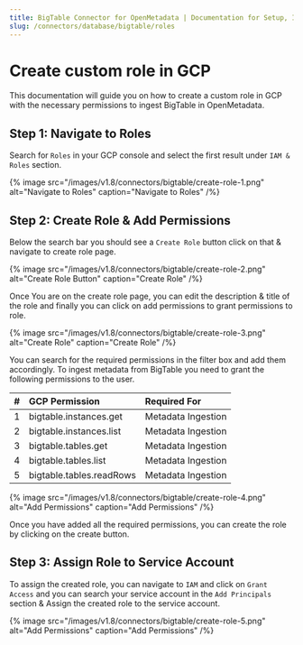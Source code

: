 ```yaml
---
title: BigTable Connector for OpenMetadata | Documentation for Setup, Ingestion & Troubleshooting
slug: /connectors/database/bigtable/roles
---
```


# Create custom role in GCP


This documentation will guide you on how to create a custom role in GCP with the necessary permissions to ingest BigTable in OpenMetadata.


## Step 1: Navigate to Roles

Search for `Roles` in your GCP console and select the first result under `IAM & Roles` section.

{% image
src="/images/v1.8/connectors/bigtable/create-role-1.png"
alt="Navigate to Roles"
caption="Navigate to Roles" /%}


## Step 2: Create Role & Add Permissions

Below the search bar you should see a `Create Role` button click on that & navigate to create role page.


{% image
src="/images/v1.8/connectors/bigtable/create-role-2.png"
alt="Create Role Button"
caption="Create Role" /%}



Once You are on the create role page, you can edit the description & title of the role and finally you can click on add permissions to grant permissions to role.

{% image
src="/images/v1.8/connectors/bigtable/create-role-3.png"
alt="Create Role"
caption="Create Role" /%}


You can search for the required permissions in the filter box and add them accordingly. To ingest metadata from BigTable you need to grant the following permissions to the user.

| #    | GCP Permission                | Required For            |
| :--- | :---------------------------- | :---------------------- |
| 1    | bigtable.instances.get        | Metadata Ingestion      |
| 2    | bigtable.instances.list       | Metadata Ingestion      |
| 3    | bigtable.tables.get           | Metadata Ingestion      |
| 4    | bigtable.tables.list          | Metadata Ingestion      |
| 5    | bigtable.tables.readRows      | Metadata Ingestion      |

{% image
src="/images/v1.8/connectors/bigtable/create-role-4.png"
alt="Add Permissions"
caption="Add Permissions" /%}

Once you have added all the required permissions, you can create the role by clicking on the create button.


## Step 3: Assign Role to Service Account

To assign the created role, you can navigate to `IAM` and click on `Grant Access` and you can search your service account in the `Add Principals` section & Assign the created role to the service account.

{% image
src="/images/v1.8/connectors/bigtable/create-role-5.png"
alt="Add Permissions"
caption="Add Permissions" /%}
